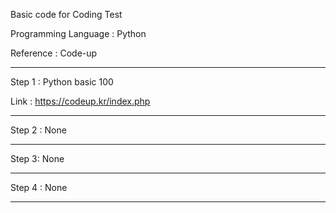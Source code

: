 Basic code for Coding Test

Programming Language : Python 

Reference : Code-up

-------------

Step 1 : Python basic 100

Link : https://codeup.kr/index.php

-------------

Step 2 : None

-------------

Step 3: None

-------------

Step 4 : None

-------------


